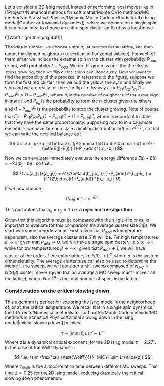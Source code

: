 Let's consider a 2D Ising model. Instead of performing local moves like in [[Projects/Numerical methods for soft matter/Monte Carlo methods/MC methods in Statistical Physics/Dynamic Monte Carlo methods for the Ising model|Glauber or Kawasaki dynamics]], where we operate on a single spin, it can be an idea to choose an entire spin cluster an flip it as a local move.

![[Wolff algorithm.png|400]]

The idea is simple : we choose a site $\sigma_{r_i}$ at random in the lattice, and then count the aligned neighbors (i.e vertical or horizontal outside). For each of them either we include the external spin in the cluster with probability $P_{add}$, or not, with probability $1-P_{add}$. We do this process until the the cluster stops growing, then we flip all the spins simultaneously. 
Now we want to find the probability of this process.
In reference to the figure, suppose we form the first red cluster, then we add the yellow, the cyan and finally we stop and we are ready for the spin flip.
In this way $\Gamma_{ij} =P_{c1}P_{c2}P_{c3}(1-P_{add})^{b_i} \propto (1-P_{add})^{b_i}$ , where $b_i$ is the number of neighbors of the same sign in state $i$, and $P_{c_n}$ is the probability to form the n-cluster given the others and $(1-P_{add})^{b_i}$ is the probability to stop the cluster growing.
Note of course that $\Gamma_{ji} =P_{c1}P_{c2}P_{c3} (1-P_{add})^{b_j} \propto (1-P_{add})^{b_j}$, where is important to state that they have the same proportionality.
Supposing now to in a canonical ensemble, we have for each state a limiting distribution $\pi(l) \propto e^{-\beta E(l)}$, so that we can write the detailed balance as :

$$ \frac{a_{ij}}{a_{ji}}=\frac{\pi(j)\Gamma_{ji}}{\pi(i)\Gamma_{ij}} = e^{-\beta(E(j)-E(i))} (1-P_{add})^{b_j-b_i} $$

Now we can evaluate immediately evaluate the energy difference $E(j)-E(i) = -2J(b_j-b_i)$ , so that :

$$ \frac{a_{ij}}{a_{ji}} = e^{2\beta J(b_j-b_i)} (1-P_{add})^{b_j-b_i} = [e^{2\beta J}(1-P_{add})]^{b_j-b_i} $$

If we now choose :

$$ P_{add} = 1-e^{-2\beta J} $$

This guarantees that $a_{ij} = a_{ji} = 1$, i.e. **a rejection free algorithm**.

Given that this algorithm must be compared with the single-flip ones, is important to evaluate for this comparison the average cluster size $S(\beta)$. We start with some considerations. 
First, given that $P_{add}$ is temperature dependent, also the average cluster size $S(\beta)$ will be. 
For high temperatures $\beta \to 0$, given that $P_{add} \to 0$, we will have a single spin cluster, i.e $S(\beta) \to 1$, while for low temperatures $\beta \to +\infty$, given that $P_{add} \to 1$, we will have cluster of the order of the entire lattice, i.e $S(\beta) \to L^d$, where $d$ is the system dimensionality.
The average cluster size can also be used to determine the Monte Carlo sweep, we will consider a MC sweep composed of $N_{MC} = N/S(\beta)$ cluster moves (given that on average a MC sweep must ''move'' all the lattice), where $N = L^d$ is the total number of spins in the lattice.
### Consideration on the critical slowing down 

This algorithm is perfect for exploring the Ising model in the neighborhood of, or at, the critical temperature. 
We recall that in a single spin dynamics, the [[Projects/Numerical methods for soft matter/Monte Carlo methods/MC methods in Statistical Physics/Critical slowing down in the Ising model|critical slowing down]] implies:

$$ \tau \sim [\min(\xi, L)]^z \sim L^z $$

Where $z$ is a dynamical critical exponent (for the 2D Ising model $z \simeq 2.27$). 
In the case of the Wolff dynamics :

$$ \tau \sim \frac{\tau_{\text{Wolff}}}{N_{MC}} \sim L^{\tilde{z}} $$

Where $\tau_{\text{Wolff}}$ is the autocorrelation time between different MC sweeps. This time $\tilde{z} \simeq 0.25$ for the 2D Ising model, reducing drastically the critical slowing down phenomenon.
